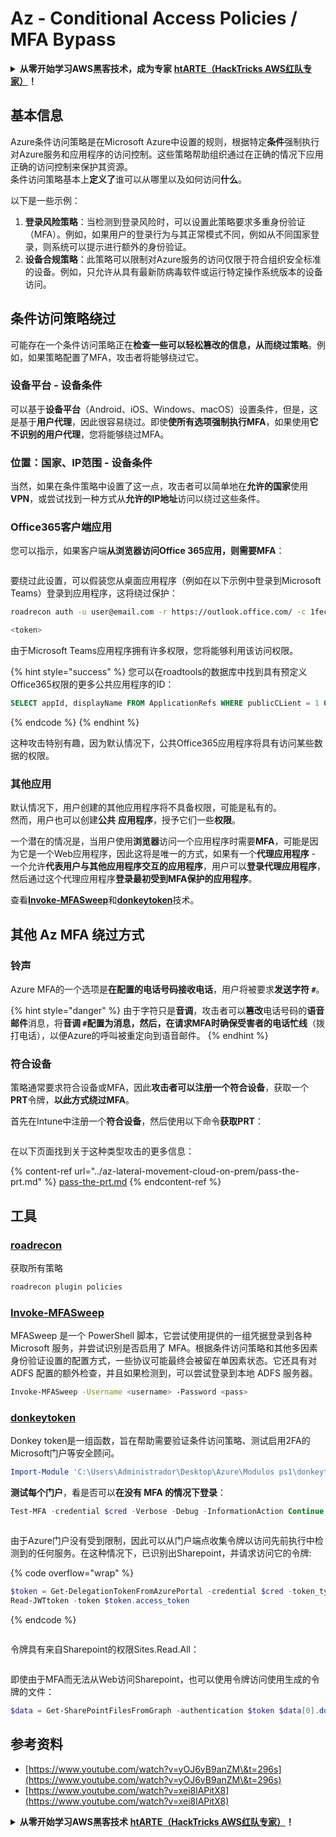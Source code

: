 # Az - Conditional Access Policies / MFA Bypass

<details>

<summary><strong>从零开始学习AWS黑客技术，成为专家</strong> <a href="https://training.hacktricks.xyz/courses/arte"><strong>htARTE（HackTricks AWS红队专家）</strong></a><strong>！</strong></summary>

支持HackTricks的其他方式：

* 如果您想看到您的**公司在HackTricks中做广告**或**下载PDF格式的HackTricks**，请查看[**订阅计划**](https://github.com/sponsors/carlospolop)!
* 获取[**官方PEASS & HackTricks周边产品**](https://peass.creator-spring.com)
* 探索[**PEASS家族**](https://opensea.io/collection/the-peass-family)，我们独家的[NFT](https://opensea.io/collection/the-peass-family)收藏品
* **加入** 💬 [**Discord群**](https://discord.gg/hRep4RUj7f) 或 [**电报群**](https://t.me/peass) 或在**Twitter**上关注我们 🐦 [**@hacktricks_live**](https://twitter.com/hacktricks_live)**。**
* 通过向[**HackTricks**](https://github.com/carlospolop/hacktricks)和[**HackTricks Cloud**](https://github.com/carlospolop/hacktricks-cloud) github仓库提交PR来分享您的黑客技巧。

</details>

## 基本信息

Azure条件访问策略是在Microsoft Azure中设置的规则，根据特定**条件**强制执行对Azure服务和应用程序的访问控制。这些策略帮助组织通过在正确的情况下应用正确的访问控制来保护其资源。\
条件访问策略基本上**定义了**谁可以从哪里以及如何访问**什么**。

以下是一些示例：

1. **登录风险策略**：当检测到登录风险时，可以设置此策略要求多重身份验证（MFA）。例如，如果用户的登录行为与其正常模式不同，例如从不同国家登录，则系统可以提示进行额外的身份验证。
2. **设备合规策略**：此策略可以限制对Azure服务的访问仅限于符合组织安全标准的设备。例如，只允许从具有最新防病毒软件或运行特定操作系统版本的设备访问。

## 条件访问策略绕过

可能存在一个条件访问策略正在**检查一些可以轻松篡改的信息，从而绕过策略**。例如，如果策略配置了MFA，攻击者将能够绕过它。

### 设备平台 - 设备条件

可以基于**设备平台**（Android、iOS、Windows、macOS）设置条件，但是，这是基于**用户代理**，因此很容易绕过。即使**使所有选项强制执行MFA**，如果使用**它不识别的用户代理**，您将能够绕过MFA。

### 位置：国家、IP范围 - 设备条件

当然，如果在条件策略中设置了这一点，攻击者可以简单地在**允许的国家**使用**VPN**，或尝试找到一种方式从**允许的IP地址**访问以绕过这些条件。

### Office365客户端应用

您可以指示，如果客户端**从浏览器访问Office 365应用，则需要MFA**：

<figure><img src="../../../.gitbook/assets/image (129).png" alt=""><figcaption></figcaption></figure>

要绕过此设置，可以假装您从桌面应用程序（例如在以下示例中登录到Microsoft Teams）登录到应用程序，这将绕过保护：
```bash
roadrecon auth -u user@email.com -r https://outlook.office.com/ -c 1fec8e78-bce4-4aaf-ab1b-5451cc387264 --tokrns-stdout

<token>
```
由于Microsoft Teams应用程序拥有许多权限，您将能够利用该访问权限。

{% hint style="success" %}
您可以在roadtools的数据库中找到具有预定义Office365权限的更多公共应用程序的ID：
```sql
SELECT appId, displayName FROM ApplicationRefs WHERE publicCLient = 1 ORDER BY displayName ASC
```
{% endcode %}
{% endhint %}

这种攻击特别有趣，因为默认情况下，公共Office365应用程序将具有访问某些数据的权限。

### 其他应用

默认情况下，用户创建的其他应用程序将不具备权限，可能是私有的。\
然而，用户也可以创建**公共** **应用程序**，授予它们一些**权限**。

一个潜在的情况是，当用户使用**浏览器**访问一个应用程序时需要**MFA**，可能是因为它是一个Web应用程序，因此这将是唯一的方式，如果有一个**代理应用程序** - 一个允许**代表用户与其他应用程序交互的应用程序**，用户可以**登录代理应用程序**，然后通过这个代理应用程序**登录最初受到MFA保护的应用程序**。

查看[**Invoke-MFASweep**](az-conditional-access-policies-mfa-bypass.md#invoke-mfasweep)和[**donkeytoken**](az-conditional-access-policies-mfa-bypass.md#donkeytoken)技术。

## 其他 Az MFA 绕过方式

### 铃声

Azure MFA的一个选项是**在配置的电话号码接收电话**，用户将被要求**发送字符 `#`**。

{% hint style="danger" %}
由于字符只是**音调**，攻击者可以**篡改**电话号码的**语音邮件**消息，将**音调 `#`**配置为消息，然后，在请求MFA时确保**受害者的电话忙线**（拨打电话），以便Azure的呼叫被重定向到语音邮件。
{% endhint %}

### 符合设备

策略通常要求符合设备或MFA，因此**攻击者可以注册一个符合设备**，获取一个**PRT**令牌，**以此方式绕过MFA**。

首先在Intune中注册一个**符合设备**，然后使用以下命令**获取PRT**：

<figure><img src="../../../.gitbook/assets/image (131).png" alt=""><figcaption></figcaption></figure>

在以下页面找到关于这种类型攻击的更多信息：

{% content-ref url="../az-lateral-movement-cloud-on-prem/pass-the-prt.md" %}
[pass-the-prt.md](../az-lateral-movement-cloud-on-prem/pass-the-prt.md)
{% endcontent-ref %}

## 工具

### [roadrecon](https://github.com/dirkjanm/ROADtools)

获取所有策略
```bash
roadrecon plugin policies
```
### [Invoke-MFASweep](https://github.com/dafthack/MFASweep)

MFASweep 是一个 PowerShell 脚本，它尝试使用提供的一组凭据登录到各种 Microsoft 服务，并尝试识别是否启用了 MFA。根据条件访问策略和其他多因素身份验证设置的配置方式，一些协议可能最终会被留在单因素状态。它还具有对 ADFS 配置的额外检查，并且如果检测到，可以尝试登录到本地 ADFS 服务器。
```bash
Invoke-MFASweep -Username <username> -Password <pass>
```
### [donkeytoken](https://github.com/silverhack/donkeytoken)

Donkey token是一组函数，旨在帮助需要验证条件访问策略、测试启用2FA的Microsoft门户等安全顾问。
```powershell
Import-Module 'C:\Users\Administrador\Desktop\Azure\Modulos ps1\donkeytoken' -Force
```
**测试每个门户**，看是否可以**在没有 MFA 的情况下登录**：
```powershell
Test-MFA -credential $cred -Verbose -Debug -InformationAction Continue
```
<figure><img src="../../../.gitbook/assets/2023-03-06 17_02_47-.png" alt=""><figcaption></figcaption></figure>

由于Azure门户没有受到限制，因此可以从门户端点收集令牌以访问先前执行中检测到的任何服务。在这种情况下，已识别出Sharepoint，并请求访问它的令牌:

{% code overflow="wrap" %}
```powershell
$token = Get-DelegationTokenFromAzurePortal -credential $cred -token_type microsoft.graph -extension_type Microsoft_Intune
Read-JWTtoken -token $token.access_token
```
{% endcode %}

<figure><img src="../../../.gitbook/assets/2023-03-06 17_11_28-Window.png" alt=""><figcaption></figcaption></figure>

令牌具有来自Sharepoint的权限Sites.Read.All：

<figure><img src="../../../.gitbook/assets/2023-03-06 17_11_43-Window.png" alt=""><figcaption></figcaption></figure>

即使由于MFA而无法从Web访问Sharepoint，也可以使用令牌访问使用生成的令牌的文件：
```powershell
$data = Get-SharePointFilesFromGraph -authentication $token $data[0].downloadUrl
```
## 参考资料

* [https://www.youtube.com/watch?v=yOJ6yB9anZM\&t=296s](https://www.youtube.com/watch?v=yOJ6yB9anZM\&t=296s)
* [https://www.youtube.com/watch?v=xei8lAPitX8](https://www.youtube.com/watch?v=xei8lAPitX8)

<details>

<summary><strong>从零开始学习AWS黑客技术</strong> <a href="https://training.hacktricks.xyz/courses/arte"><strong>htARTE（HackTricks AWS红队专家）</strong></a><strong>！</strong></summary>

支持HackTricks的其他方式：

* 如果您想看到您的**公司在HackTricks中做广告**或**下载PDF格式的HackTricks**，请查看[**订阅计划**](https://github.com/sponsors/carlospolop)!
* 获取[**官方PEASS & HackTricks周边产品**](https://peass.creator-spring.com)
* 探索[**PEASS家族**](https://opensea.io/collection/the-peass-family)，我们的独家[**NFTs**](https://opensea.io/collection/the-peass-family)收藏品
* **加入** 💬 [**Discord群**](https://discord.gg/hRep4RUj7f) 或 [**电报群**](https://t.me/peass) 或 **关注**我们的**Twitter** 🐦 [**@hacktricks_live**](https://twitter.com/hacktricks_live)**。**
* 通过向[**HackTricks**](https://github.com/carlospolop/hacktricks)和[**HackTricks Cloud**](https://github.com/carlospolop/hacktricks-cloud) github仓库提交PR来分享您的黑客技巧。

</details>
